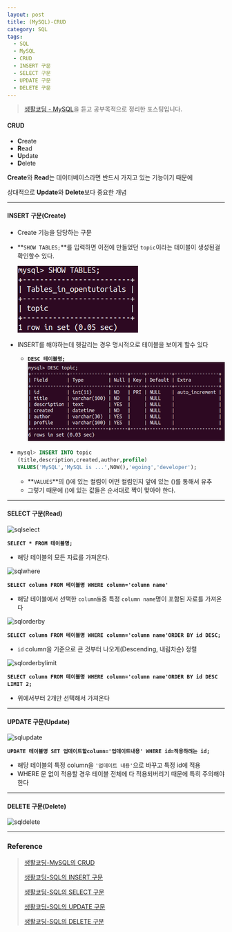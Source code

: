 ```yaml
---
layout: post
title: (MySQL)-CRUD
category: SQL
tags:
  - SQL
  - MySQL
  - CRUD
  - INSERT 구문
  - SELECT 구문
  - UPDATE 구문
  - DELETE 구문
---
```




> [생활코딩 - MySQL](https://opentutorials.org/course/3161)을 듣고 공부목적으로 정리한 포스팅입니다.



#### CRUD

- **C**reate
- **R**ead
- **U**pdate
- **D**elete

**Create**와 **Read**는 데이터베이스라면 반드시 가지고 있는 기능이기 때문에

상대적으로 **Update**와 **Delete**보다 중요한 개념

------

#### INSERT 구문(Create)

- Create 기능을 담당하는 구문

- **`SHOW TABLES;`**를 입력하면 이전에 만들었던 `topic`이라는 테이블이 생성된걸 확인할수 있다.

  ![sqlshowtables](/assets/database/mysql/sqlshowtables.png)

- INSERT를 해야하는데 헷갈리는 경우 명시적으로 테이블을 보이게 할수 있다

  - **`DESC 테이블명;`**
    ![sqldesc](/assets/database/mysql/sqldesc.png)

- ```sql
  mysql> INSERT INTO topic
  (title,description,created,author,profile)
  VALUES('MySQL','MySQL is ...',NOW(),'egoing','developer');
  ```

  - **`VALUES`**의 ()에 있는 컬럼이 어떤 컬럼인지 앞에 있는 ()를 통해서 유추
  - 그렇기 때문에 ()에 있는 값들은 순서대로 짝이 맞아야 한다.

------

#### SELECT 구문(Read)

![sqlselect](/assets/database/mysql/sqlselect.png)

**`SELECT * FROM 테이블명;`**

- 해당 테이블의 모든 자료를 가져온다.

![sqlwhere](/assets/database/mysql/sqlwhere.png)

**`SELECT column FROM 테이블명 WHERE column='column name'`**

- 해당 테이블에서 선택한 `column들`중 특정 `column name`명이 포함된 자료를 가져온다



![sqlorderby](/assets/database/mysql/sqlorderby.png)

**`SELECT column FROM 테이블명 WHERE column='column name'ORDER BY id DESC;`**

- `id` column을 기준으로 큰 것부터 나오게(Descending, 내림차순) 정렬



![sqlorderbylimit](/assets/database/mysql/sqlorderbylimit.png)

**`SELECT column FROM 테이블명 WHERE column='column name'ORDER BY id DESC LIMIT 2;`**

- 위에서부터 2개만 선택해서 가져온다

------

#### UPDATE 구문(Update)

![sqlupdate](/assets/database/mysql/sqlupdate.png)

**`UPDATE 테이블명 SET 업데이트할column='업데이트내용' WHERE id=적용하려는 id;`**

- 해당 테이블의 특정 column을 `'업데이트 내용'`으로 바꾸고 특정 id에 적용
- WHERE 문 없이 적용할 경우 테이블 전체에 다 적용되버리기 때문에 특히 주의해야한다

------

#### DELETE 구문(Delete)

![sqldelete](/assets/database/mysql/sqldelete.png)



---



### Reference

> [생활코딩-MySQL의 CRUD](https://opentutorials.org/course/3161/19538)
>
> [생활코딩-SQL의 INSERT 구문](https://opentutorials.org/course/3161/19539)
>
> [생활코딩-SQL의 SELECT 구문](https://opentutorials.org/course/3161/19540)
>
> [생활코딩-SQL의 UPDATE 구문](https://opentutorials.org/course/3161/19541)
>
> [생활코딩-SQL의 DELETE 구문](https://opentutorials.org/course/3161/19542)


